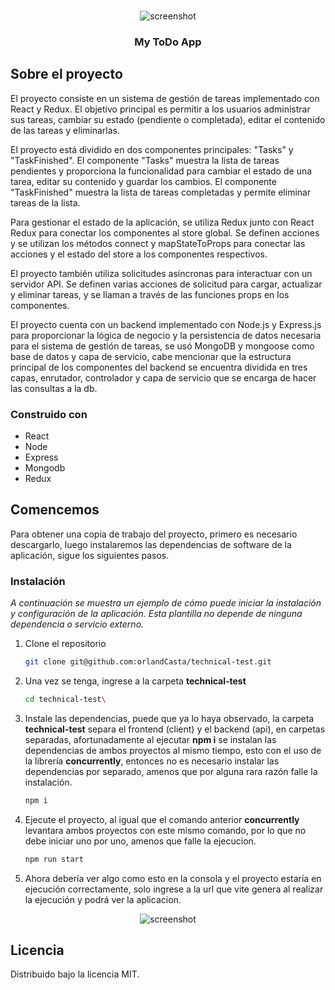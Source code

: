 <!-- PROJECT LOGO -->
<br />
<p align="center">
  <img src="https://github.com/orlandCasta/technical-test/assets/47255334/2aa0020c-bb70-4528-bd57-e0b60d7d5f71" alt="screenshot" />
</p>

<div align="center">
  <h3 align="center">My ToDo App</h3>
</div>

<!-- ABOUT THE PROJECT -->
## Sobre el proyecto

El proyecto consiste en un sistema de gestión de tareas implementado con React y Redux. El objetivo principal es permitir a los usuarios administrar sus tareas, cambiar su estado (pendiente o completada), editar el contenido de las tareas y eliminarlas.

El proyecto está dividido en dos componentes principales: "Tasks" y "TaskFinished". El componente "Tasks" muestra la lista de tareas pendientes y proporciona la funcionalidad para cambiar el estado de una tarea, editar su contenido y guardar los cambios. El componente "TaskFinished" muestra la lista de tareas completadas y permite eliminar tareas de la lista.

Para gestionar el estado de la aplicación, se utiliza Redux junto con React Redux para conectar los componentes al store global. Se definen acciones y se utilizan los métodos connect y mapStateToProps para conectar las acciones y el estado del store a los componentes respectivos.

El proyecto también utiliza solicitudes asíncronas para interactuar con un servidor API. Se definen varias acciones de solicitud para cargar, actualizar y eliminar tareas, y se llaman a través de las funciones props en los componentes.

El proyecto cuenta con un backend implementado con Node.js y Express.js para proporcionar la lógica de negocio y la persistencia de datos necesaria para el sistema de gestión de tareas, se usó MongoDB y mongoose como base de datos y capa de servicio, cabe mencionar que la estructura principal de los componentes del backend se encuentra dividida en tres capas, enrutador, controlador y capa de servicio que se encarga de hacer las consultas a la db.

### Construido con

* React
* Node
* Express
* Mongodb
* Redux

<!-- GETTING STARTED -->
## Comencemos

Para obtener una copia de trabajo del proyecto, primero es necesario descargarlo, luego instalaremos las dependencias de software de la aplicación, sigue los siguientes pasos.


### Instalación

_A continuación se muestra un ejemplo de cómo puede iniciar la instalación y configuración de la aplicación. Esta plantilla no depende de ninguna dependencia o servicio externo._

1. Clone el repositorio
   ```sh
   git clone git@github.com:orlandCasta/technical-test.git
   ```
2. Una vez se tenga, ingrese a la carpeta **technical-test**
   ```sh
   cd technical-test\
   ```
3. Instale las dependencias, puede que ya lo haya observado, la carpeta **technical-test** separa el frontend (client) y el backend (api), en carpetas separadas, afortunadamente al ejecutar **npm i** se instalan las dependencias de ambos proyectos al mismo tiempo, esto con el uso de la librería **concurrently**, entonces no es necesario instalar las dependencias por separado, amenos que por alguna rara razón falle la instalación.
   ```sh
   npm i
   ```
4. Ejecute el proyecto, al igual que el comando anterior **concurrently** levantara ambos proyectos con este mismo comando, por lo que no debe iniciar uno por uno, amenos que falle la ejecucion.
   ```sh
   npm run start
   ```
5. Ahora debería ver algo como esto en la consola y el proyecto estaría en ejecución correctamente, solo ingrese a la url que vite genera al realizar la ejecución y podrá ver la aplicacion.

<p align="center">
  <img src="https://github.com/orlandCasta/technical-test/assets/47255334/a93b35d8-b764-48eb-bb42-e7e9c6884f07" alt="screenshot" />
</p>

<!-- LICENSE -->
## Licencia

Distribuido bajo la licencia MIT.
